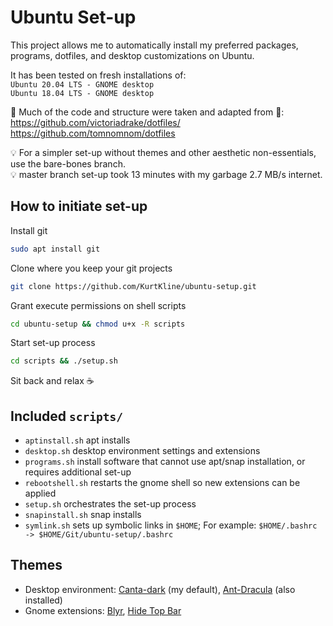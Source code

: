 # Ubuntu Set-up
This project allows me to automatically install my preferred packages, programs, dotfiles, and desktop customizations on Ubuntu. 

It has been tested on fresh installations of:  
`Ubuntu 20.04 LTS - GNOME desktop`  
`Ubuntu 18.04 LTS - GNOME desktop`

🙌 Much of the code and structure were taken and adapted from 🙌:  
https://github.com/victoriadrake/dotfiles/  
https://github.com/tomnomnom/dotfiles

💡 For a simpler set-up without themes and other aesthetic non-essentials, use the bare-bones branch.  
💡 master branch set-up took 13 minutes with my garbage 2.7 MB/s internet.

## How to initiate set-up
Install git  
```sh
sudo apt install git
```

Clone where you keep your git projects  
```sh
git clone https://github.com/KurtKline/ubuntu-setup.git
```

Grant execute permissions on shell scripts  
```sh
cd ubuntu-setup && chmod u+x -R scripts
```

Start set-up process  
```sh
cd scripts && ./setup.sh
```

Sit back and relax ☕

## Included `scripts/`
- `aptinstall.sh` apt installs
- `desktop.sh` desktop environment settings and extensions
- `programs.sh` install software that cannot use apt/snap installation, or requires additional set-up
- `rebootshell.sh` restarts the gnome shell so new extensions can be applied
- `setup.sh` orchestrates the set-up process
- `snapinstall.sh` snap installs
- `symlink.sh` sets up symbolic links in `$HOME`; For example: `$HOME/.bashrc -> $HOME/Git/ubuntu-setup/.bashrc`

## Themes
- Desktop environment: [Canta-dark](https://github.com/vinceliuice/Canta-theme) (my default), [Ant-Dracula](https://github.com/EliverLara/Ant-Dracula) (also installed)
- Gnome extensions: [Blyr](https://extensions.gnome.org/extension/1251/blyr/), [Hide Top Bar](https://extensions.gnome.org/extension/545/hide-top-bar/)


